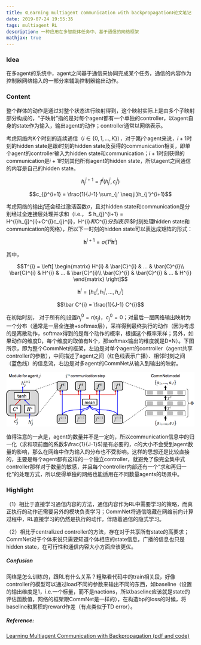 ```yaml
---
title: 《Learning multiagent communication with backpropagation》论文笔记
date: 2019-07-24 19:55:35
tags: multiagent RL
description: 一种应用在多智能体任务中、基于通信的网络框架
mathjax: true
---
```


### Idea

在多agent的系统中，agent之间基于通信来协同完成某个任务，通信的内容作为控制器网络输入的一部分来辅助控制器输出动作。

### Content

整个群体的动作是通过对整个状态进行映射得到，这个映射实际上是由多个子映射部分构成的，“子映射”指的是对每个agent都有一个单独的controller，以agent自身的state作为输入，输出agent的动作；controller通常以网络表示。

考虑网络内K个时刻的连续通信（$i\in \{0,1,...,K\}$），对于第$j$个agent来说，$i+1$时刻的hidden state是跟$i$时刻的hidden state及获得的communication相关，即单个agent的controller输入为hidden state和communication；$i+1$时刻获得的communication是$i+1$时刻其他所有agent的hidden state，所以agent之间通信的内容是自己的hidden state。

$$h_{j}^{i+1} = f^{i}(h_{j}^{i}, c_{j}^{i})$$

$$c_{j}^{i+1} = \frac{1}{J-1} \sum_{j' \neq j }h_{j'}^{i+1}$$

考虑网络的输出$f$还会经过激活函数$σ$，且对hidden state和communication是分别经过全连接层处理并求和（i.e.， $ h_{j}^{i+1} = H^{i}h_{j}^{i}+C^{i}c_{j}^{i}$，$H^{i}$和$C^{i}$分别表示$i$时刻处理hidden state和communication的网络），所以下一时刻的hidden state可以表达成矩阵的形式：

$$\mathbf{h}^{i+1} = \sigma(T^{i}\mathbf{h}^{i})$$

其中，

$$T^{i} =   \left[ \begin{matrix}
   H^{i} & \bar{C}^{i} & ... & \bar{C}^{i}\\
   \bar{C}^{i} & H^{i} & ... & \bar{C}^{i}\\
   \bar{C}^{i} & \bar{C}^{i} & ... & H^{i}  
  \end{matrix} \right]$$

$$\mathbf{h}^{i} = [h_0^{i},h_1^{i},...,h_J^{i}]$$

$$\bar C^{i} = \frac{1}{J-1} C^{i}$$

在初始时刻， 对于所有的j设置$h_{j}^{0} = r(s_j)$，$c_{j}^{0} = 0$；对最后一层网络输出映射为一个分布（通常是一层全连接+softmax层），采样得到最终执行的动作（因为考虑的是离散动作，softmax得到的是每个动作的概率，根据这个概率采样；另外，如果动作的维度D，每个维度的取值有N个，那softmax输出的维度就是D*N）。下图所示，即为整个CommNet的框架，左边是对单个agent的controller（agent共享controller的参数），中间描述了agent之间（红色线表示广播）、相邻时刻之间（蓝色线）的信息流，右边是对多agent的CommNet从输入到输出的映射。



![CommNet的网络框架](CommNet/CommNet.png)



值得注意的一点是，agent的数量并不是一定的，所以communication信息中的归一化（求和项前面的系数$\frac{1}{J-1}$)是有必要的，$c$的大小不会受到agent数量的影响，那么在网络中作为输入的分布也不受影响。这样的思想还是比较直接的，主要是每个agent都有这样的一个独立controller，就避免了像完全集中式controller那样对于数量的敏感，并且每个controller内部还有一个“求和再归一化”的处理方式，所以使得单独的网络也能适用在不同数量agents的场景中。



### Highlight

（1）相比于直接学习通信内容的方法，通信内容作为RL中需要学习的策略，而真正执行的动作还需要另外的模块负责学习；CommNet将通信隐藏在网络前向计算过程中，RL直接学习的仍然是执行的动作，伴随着通信的隐式学习。

（2）相比于centralized controller的方法，存在对于共享所有state的高要求；CommNet对于个体来说只需要知道个体相应的state信息，广播的信息也只是hidden state，在可行性和通信内容大小方面应该更优。



##### Confusion

网络是怎么训练的，跟RL有什么关系？粗略看代码中的train相关段，好像controller的模型可以通过load不同的参数来输出不同的东西，如baseline（设置的输出维度是1，i.e.一个标量，而不是nactions，所以baseline应该就是state的评估函数值，网络的框架跟CommNet是一样的），在构造bp的loss的时候，将baseline和累积的reward作差（有点类似于TD error）。



##### Reference:

[Learning Multiagent Communication with Backpropagation (pdf and code)](https://cims.nyu.edu/~sainbar/commnet/)



